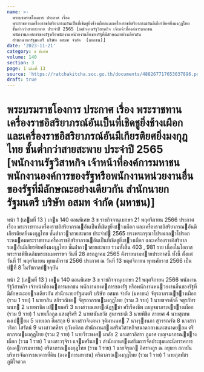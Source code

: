 ```yaml
---
name: >-
  พระบรมราชโองการ ประกาศ เรื่อง
  พระราชทานเครื่องราชอิสริยาภรณ์อันเป็นที่เชิดชูยิ่งช้างเผือกและเครื่องราชอิสริยาภรณ์อันมีเกียรติยศยิ่งมงกุฎไทย
  ชั้นต่ำกว่าสายสะพาย ประจำปี 2565 [พนักงานรัฐวิสาหกิจ เจ้าหน้าที่องค์การมหาชน
  พนักงานองค์การของรัฐหรือพนักงานหน่วยงานอื่นของรัฐที่มีลักษณะอย่างเดียวกัน
  สำนักนายกรัฐมนตรี บริษัท อสมท จำกัด  (มหาชน)]
date: '2023-11-21'
category: ข พิเศษ
volume: 140
section: 3
page: 1 เล่มที่ 13
source: 'https://ratchakitcha.soc.go.th/documents/488267717653037896.pdf'
draft: true
---
```


# พระบรมราชโองการ ประกาศ เรื่อง พระราชทานเครื่องราชอิสริยาภรณ์อันเป็นที่เชิดชูยิ่งช้างเผือกและเครื่องราชอิสริยาภรณ์อันมีเกียรติยศยิ่งมงกุฎไทย ชั้นต่ำกว่าสายสะพาย ประจำปี 2565 [พนักงานรัฐวิสาหกิจ เจ้าหน้าที่องค์การมหาชน พนักงานองค์การของรัฐหรือพนักงานหน่วยงานอื่นของรัฐที่มีลักษณะอย่างเดียวกัน สำนักนายกรัฐมนตรี บริษัท อสมท จำกัด  (มหาชน)]

หน้า 1 (เลมที่ 13 ) เลม 140 ตอนพิเศษ 3 ข ราชกิจจานุเบกษา 21 พฤศจิกายน 2566 ประกาศ เรื่อง พระราชทานเครื่องราชอิสริยาภรณอันเป็นที่เชิดชูยิ่งชางเผือก และเครื่องราชอิสริยาภรณอันมีเกียรติยศยิ่งมงกุฎไทย ชั้นต่ํากวาสายสะพาย ประจําป 2565 ทรงพระกรุณาโปรดเกลาโปรดกระหมอมพระราชทานเครื่องราชอิสริยาภรณอันเป็นที่เชิดชูยิ่งชางเผือก และเครื่องราชอิสริยาภรณอันมีเกียรติยศยิ่งมงกุฎไทย ชั้นต่ํากวาสายสะพาย รวมทั้งสิ้น 403 , 981 ราย เนื่องในโอกาสพระราชพิธีเฉลิมพระชนมพรรษา วันที่ 28 กรกฎาคม 2565 ดังรายนามทายประกาศนี้ ทั้งนี้ ตั้งแต่วันที่ 11 พฤศจิกายน พุทธศักราช 2566 ประกาศ ณ วันที่ 13 พฤศจิกายน พุทธศักราช 2566 เป็นปที่ 8 ในรัชกาลปจจุบัน

หน้า 2 (เลมที่ 13 ) เลม 140 ตอนพิเศษ 3 ข ราชกิจจานุเบกษา 21 พฤศจิกายน 2566 พนักงานรัฐวิสาหกิจ เจ้าหน้าที่องคการมหาชน พนักงานองคการของรัฐ หรือพนักงานหนวยงานอื่นของรัฐที่มีลักษณะอยางเดียวกัน สํานักนายกรัฐมนตรี บริษัท อสมท จํากัด (มหาชน) จัตุรถาภรณชางเผือก (รวม 1 ราย) 1 นายวสิน สถิรวณิชย จัตุรถาภรณมงกุฎไทย (รวม 3 ราย) 1 นายขจรศักดิ์ จตุรภัทรนนท 2 นายพรชิต เปยมศรี 3 นางสาวณณทณัฏฐชา ศรีเรืองชีพ เบญจมาภรณชางเผือก (รวม 9 ราย) 1 นายเกื้อกูล แสงสุริศรี 2 นายชนันธวัช สุนทรชาติ 3 นายพิชิต สายยศ 4 นายสุเทพ คงเปยม 5 นายเอก ฮิมสกุล 6 นางสาวจินตนา จุติมานนท 7 นางรุงนภา สุวรรณรัต 8 นางสาววริดา โสรัตน์ 9 นางสาวศศิธร กุวังคดิลก สํานักงานสงเสริมวิสาหกิจขนาดกลางและขนาดยอม ตริตาภรณมงกุฎไทย (รวม 2 ราย) 1 นายวีระพงศ มาลัย 2 นางสาวอิสรา ภูมาศ เบญจมาภรณชางเผือก (รวม 1 ราย) 1 นางสาวรุจิรา แจมศรีแกว สํานักงานสงเสริมการจัดประชุมและนิทรรศการ (องคการมหาชน) ตริตาภรณมงกุฎไทย (รวม 1 ราย) 1 นายจิรุตถ อิศรางกูร ณ อยุธยา สถาบันบริหารจัดการธนาคารที่ดิน (องคการมหาชน) ตริตาภรณมงกุฎไทย (รวม 1 ราย) 1 นายกุลพัชร ภูมิใจอวด
